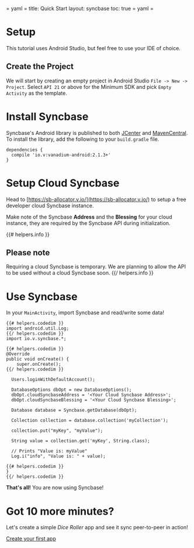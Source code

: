 = yaml =
title: Quick Start
layout: syncbase
toc: true
= yaml =

# Setup
This tutorial uses Android Studio, but feel free to use your IDE of choice.

## Create the Project
We will start by creating an empty project in Android Studio
`File -> New -> Project`.
Select `API 21` or above for the Minimum SDK and pick `Empty Activity` as the
template.

# Install Syncbase
Syncbase's Android library is published to both [JCenter] and [MavenCentral].
To install the library, add the following to your `build.gradle` file.

```
dependencies {
  compile 'io.v:vanadium-android:2.1.3+'
}
```

# Setup Cloud Syncbase
Head to [https://sb-allocator.v.io/](https://sb-allocator.v.io/) to setup a free
developer cloud Syncbase instance.

Make note of the Syncbase **Address** and the **Blessing** for your cloud
instance, they are required by the Syncbase API during initialization.

{{# helpers.info }}
## Please note
Requiring a cloud Syncbase is temporary. We are planning to allow the API to be
used without a cloud Syncbase soon.
{{/ helpers.info }}

# Use Syncbase
In your `MainActivity`, import Syncbase and read/write some data!

```
{{# helpers.codedim }}
import android.util.Log;
{{/ helpers.codedim }}
import io.v.syncbase.*;

{{# helpers.codedim }}
@Override
public void onCreate() {
    super.onCreate();
{{/ helpers.codedim }}

  Users.loginWithDefaultAccount();

  DatabaseOptions dbOpt = new DatabaseOptions();
  dbOpt.cloudSyncbaseAddress = '<Your Cloud Syncbase Address>';
  dbOpt.cloudSyncbaseBlessing = '<Your Cloud Syncbase Blessing>';

  Database database = Syncbase.getDatabase(dbOpt);

  Collection collection = database.collection('myCollection');

  collection.put("myKey", "myValue");

  String value = collection.get('myKey', String.class);

  // Prints "Value is: myValue"
  Log.i("info", "Value is: " + value);

{{# helpers.codedim }}
}
{{/ helpers.codedim }}
```

**That's all!** You are now using Syncbase!

# Got 10 more minutes?
Let's create a simple *Dice Roller* app and see it sync peer-to-peer in action!

<a href="/syncbase/first-app.html" class="button-passive">
Create your first app
</a>


[JCenter]: https://bintray.com/vanadium/io.v/vanadium-android
[MavenCentral]: http://repo1.maven.org/maven2/io/v/vanadium-android
